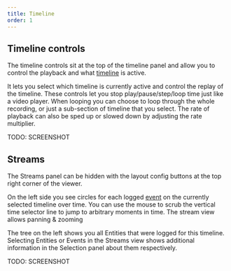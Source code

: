 ```yaml
---
title: Timeline
order: 1
---
```


Timeline controls
--------------------------

The timeline controls sit at the top of the timeline panel and allow you to control the playback and what [timeline](concepts/timelines) is active.

It lets you select which timeline is currently active and control the replay of the timeline.
These controls let you stop play/pause/step/loop time just like a video player.
When looping you can choose to loop through the whole recording, or just a sub-section of timeline that you select.
The rate of playback can also be sped up or slowed down by adjusting the rate multiplier.

TODO: SCREENSHOT

Streams
-------

The Streams panel can be hidden with the layout config buttons at the top right corner of the viewer.

On the left side you see circles for each logged [event](concepts/timelines.md) on the currently selected timeline over time.
You can use the mouse to scrub the vertical time selector line to jump to arbitrary moments in time.
The stream view allows panning & zooming 

The tree on the left shows you all Entities that were logged for this timeline.
Selecting Entities or Events in the Streams view shows additional information in the Selection panel about them respectively.

TODO: SCREENSHOT